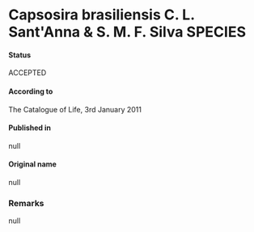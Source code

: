 # Capsosira brasiliensis C. L. Sant'Anna & S. M. F. Silva SPECIES

#### Status
ACCEPTED

#### According to
The Catalogue of Life, 3rd January 2011

#### Published in
null

#### Original name
null

### Remarks
null